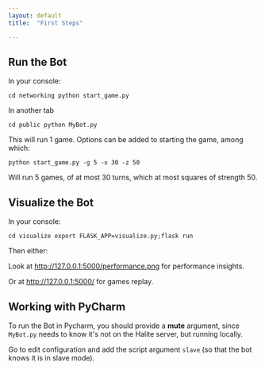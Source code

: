 ```yaml
---
layout: default
title:  "First Steps"

---
```



## Run the Bot

In your console:

`cd networking python start_game.py`

In another tab

`cd public python MyBot.py`

This will run 1 game. Options can be added to starting the game, among which:

`python start_game.py -g 5 -x 30 -z 50`

Will run 5 games, of at most 30 turns, which at most squares of strength 50.

## Visualize the Bot

In your console:

`cd visualize export FLASK_APP=visualize.py;flask run`

Then either:

Look at http://127.0.0.1:5000/performance.png for performance insights.

Or at http://127.0.0.1:5000/ for games replay.

## Working with PyCharm

To run the Bot in Pycharm, you should provide a **mute** argument, since `MyBot.py` needs to know it's not on the Halite server, but running locally. 

Go to edit configuration and add the script argument `slave` (so that the bot knows it is in slave mode).